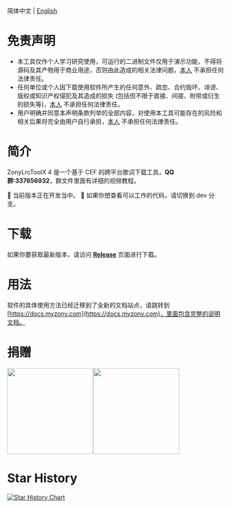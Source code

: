 简体中文 | [English](./docs/en_US.md)

# 免责声明

- 本工具仅作个人学习研究使用，可运行的二进制文件仅用于演示功能，不得将源码及其产物用于商业用途，否则由此造成的相关法律问题，[本人](https://github.com/real-zony) 不承担任何法律责任。
- 任何单位或个人因下载使用软件所产生的任何意外、疏忽、合约毁坏、诽谤、版权或知识产权侵犯及其造成的损失 (包括但不限于直接、间接、附带或衍生的损失等)，[本人](https://github.com/real-zony) 不承担任何法律责任。
- 用户明确并同意本声明条款列举的全部内容，对使用本工具可能存在的风险和相关后果将完全由用户自行承担，[本人](https://github.com/real-zony) 不承担任何法律责任。

# 简介

ZonyLrcToolX 4 是一个基于 CEF 的跨平台歌词下载工具，**QQ 群:337656932**，群文件里面有详细的视频教程。

🚧 当前版本正在开发当中。
🚧 如果你想查看可以工作的代码，请切换到 dev 分支。

# 下载

如果你要获取最新版本，请访问 **[Release](https://github.com/real-zony/ZonyLrcToolsX/releases)** 页面进行下载。

# 用法

软件的具体使用方法已经迁移到了全新的文档站点，请跳转到 [https://docs.myzony.com](https://docs.myzony.com)，里面包含完整的说明文档。

# 捐赠

<img src="./docs/img/alipay.jpg" width="200"/><img src="./docs/img/wechat.jpg" width="200"/>

# Star History

[![Star History Chart](https://api.star-history.com/svg?repos=real-zony/ZonyLrcToolsX&type=Timeline)](https://star-history.com/#real-zony/ZonyLrcToolsX&Timeline)
